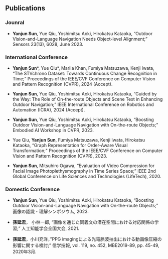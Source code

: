 ## Publications

### Jounral

- **Yanjun Sun**, Yue Qiu, Yoshimitsu Aoki, Hirokatsu Kataoka, “Outdoor Vision-and-Language Navigation Needs Object-level Alignment;” Sensors 23(13), 6028, June 2023.

### International Conference

- **Yanjun Sun***, Yue Qiu*, Mariia Khan, Fumiya Matsuzawa, Kenji Iwata, “The STVchrono Dataset: Towards Continuous Change Recognition in Time;” Proceedings of the IEEE/CVF Conference on Computer Vision and Pattern Recognition (CVPR), 2024 (Accept).

- **Yanjun Sun**, Yue Qiu, Yoshimitsu Aoki, Hirokatsu Kataoka, “Guided by the Way: The Role of On-the-route Objects and Scene Text in Enhancing Outdoor Navigation;” IEEE International Conference on Robotics and Automation (ICRA), 2024 (Accept).

- **Yanjun Sun**, Yue Qiu, Yoshimitsu Aoki, Hirokatsu Kataoka, “Boosting Outdoor Vision-and-Language Navigation with On-the-route Objects;” Embodied AI Workshop in CVPR, 2023.

- Yue Qiu, **Yanjun Sun**, Fumiya Matsuzawa, Kenji Iwata, Hirokatsu Kataoka, “Graph Representation for Order-Aware Visual Transformation;" Proceedings of the IEEE/CVF Conference on Computer Vision and Pattern Recognition (CVPR), 2023.

- **Yanjun Sun**, Mitsuhiro Ogawa, “Evaluation of Video Compression for Facial Image Photoplethysmography in Time Series Space;” IEEE 2nd Global Conference on Life Sciences and Technologies (LifeTech), 2020.

### Domestic Conference
- **Yanjun Sun**, Yue Qiu, Yoshimitsu Aoki, Hirokatsu Kataoka, “Boosting Outdoor Vision-and-Language Navigation with On-the-route Objects;” 画像の認識・理解シンポジウム, 2023.

- **孫延君**， 小林一郎, “画像を通じた同義文の潜在空間における対応関係の学習;” 人工知能学会全国大会, 2021.

- **孫延君**，小川充洋，”PPG imagingによる光電脈波抽出における動画像圧縮の影響に関する検討;” 信学技報, vol. 119, no. 452, MBE2019-89, pp. 45-49, 2020年3月.



